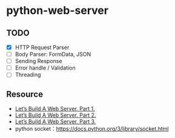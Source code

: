# python-web-server

## TODO

- [x] HTTP Request Parser
- [ ] Body Parser: FormData, JSON
- [ ] Sending Response
- [ ] Error handle / Validation
- [ ] Threading

## Resource

- [Let’s Build A Web Server. Part 1.](https://ruslanspivak.com/lsbaws-part1/)
- [Let’s Build A Web Server. Part 2.](https://ruslanspivak.com/lsbaws-part2/)
- [Let’s Build A Web Server. Part 3.](https://ruslanspivak.com/lsbaws-part3/)
- python socket：https://docs.python.org/3/library/socket.html
